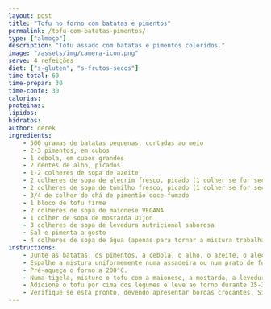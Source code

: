 ```yaml
---
layout: post
title: "Tofu no forno com batatas e pimentos"
permalink: /tofu-com-batatas-pimentos/
type: ["almoço"]
description: "Tofu assado com batatas e pimentos coloridos."
image: "/assets/img/camera-icon.png"
serve: 4 refeições
diet: ["s-gluten", "s-frutos-secos"]
time-total: 60
time-prepar: 30
time-confe: 30
calorias:
proteinas:
lipidos:
hidratos:
author: derek
ingredients:
    - 500 gramas de batatas pequenas, cortadas ao meio
    - 2-3 pimentos, em cubos
    - 1 cebola, em cubos grandes
    - 2 dentes de alho, picados
    - 1-2 colheres de sopa de azeite
    - 2 colheres de sopa de alecrim fresco, picado (1 colher se for seco)
    - 2 colheres de sopa de tomilho fresco, picado (1 colher se for seco)
    - 3/4 de colher de chá de pimentão doce fumado
    - 1 bloco de tofu firme
    - 2 colheres de sopa de maionese VEGANA
    - 1 colher de sopa de mostarda Dijon
    - 3 colheres de sopa de levedura nutricional saborosa
    - Sal e pimenta a gosto
    - 4 colheres de sopa de água (apenas para tornar a mistura trabalhável)
instructions:
    - Junte as batatas, os pimentos, a cebola, o alho, o azeite, o alecrim, o tomilho e o pimentão doce fumado numa tigela grande e misture bem.
    - Espalhe a mistura uniformemente numa assadeira ou num prato de forno. 
    - Pré-aqueça o forno a 200°C.
    - Numa tigela, misture o tofu com a maionese, a mostarda, a levedura nutricional, sal, pimenta e a água até obter uma mistura homogénea.
    - Adicione o tofu por cima dos legumes e leve ao forno durante 25-30 minutos, a 200°C. 
    - Verifique se está pronto, devendo apresentar bordas crocantes. Sirva inteiro, em fatias ou mexido, conforme preferir. Se desejar, asse por mais 10-15 minutos antes de servir.
---
```

